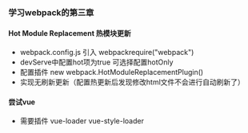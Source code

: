 ### 学习webpack的第三章

#### Hot Module Replacement 热模块更新

* webpack.config.js 引入 webpackrequire("webpack")
* devServe中配置hot项为true 可选择配置hotOnly
* 配置插件 new webpack.HotModuleReplacementPlugin()
* 实现无刷新更新（配置热更新后发现修改html文件不会进行自动刷新了）

#### 尝试vue

* 需要插件 vue-loader vue-style-loader
